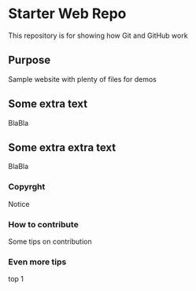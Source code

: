 # Starter Web Repo

This repository is for showing how Git and GitHub work 

## Purpose

Sample website with plenty of files for demos

## Some extra text

BlaBla

## Some extra extra text

BlaBla

### Copyrght

Notice

### How to contribute

Some tips on contribution

### Even more tips 

top 1